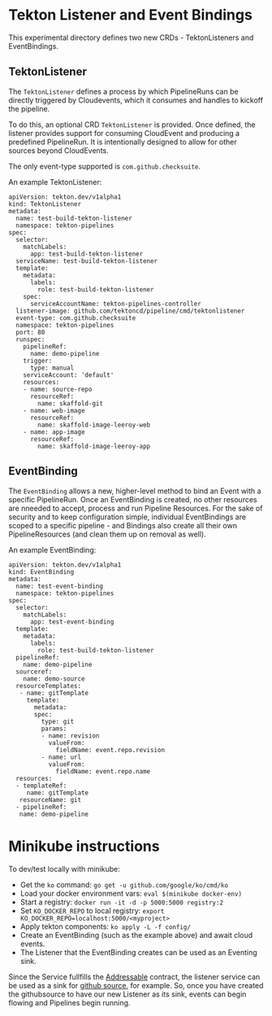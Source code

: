 # Tekton Listener and Event Bindings

This experimental directory defines two new CRDs - TektonListeners and EventBindings.

## TektonListener
The `TektonListener` defines a process by which PipelineRuns can be directly triggered by Cloudevents, which it consumes and handles to kickoff the pipeline.

To do this, an optional CRD `TektonListener` is provided. Once defined, the listener provides support for consuming CloudEvent and producing a predefined PipelineRun. It is intentionally designed to allow for other sources beyond CloudEvents.

The only event-type supported is `com.github.checksuite`.

An example TektonListener:
```
apiVersion: tekton.dev/v1alpha1
kind: TektonListener
metadata:
  name: test-build-tekton-listener
  namespace: tekton-pipelines
spec:
  selector:
    matchLabels:
      app: test-build-tekton-listener
  serviceName: test-build-tekton-listener
  template:
    metadata:
      labels:
        role: test-build-tekton-listener
    spec:
      serviceAccountName: tekton-pipelines-controller
  listener-image: github.com/tektoncd/pipeline/cmd/tektonlistener
  event-type: com.github.checksuite
  namespace: tekton-pipelines
  port: 80
  runspec:
    pipelineRef:
      name: demo-pipeline
    trigger:
      type: manual
    serviceAccount: 'default'
    resources:
    - name: source-repo
      resourceRef:
        name: skaffold-git
    - name: web-image
      resourceRef:
        name: skaffold-image-leeroy-web
    - name: app-image
      resourceRef:
        name: skaffold-image-leeroy-app
```

## EventBinding
The `EventBinding` allows a new, higher-level method to bind an Event with a specific PipelineRun. Once an EventBinding is created, no other resources are nneeded to accept, process and run Pipeline Resources. For the sake of security and to keep configuration simple, individual EventBindings are scoped to a specific pipeline - and Bindings also create all their own PipelineResources (and clean them up on removal as well). 

An example EventBinding:

```
apiVersion: tekton.dev/v1alpha1
kind: EventBinding
metadata:
  name: test-event-binding
  namespace: tekton-pipelines
spec:
  selector:
    matchLabels:
      app: test-event-binding
  template:
    metadata:
      labels:
        role: test-build-tekton-listener
  pipelineRef:
    name: demo-pipeline
  sourceref:
    name: demo-source
  resourceTemplates:
   - name: gitTemplate
     template:
       metadata:
       spec:
         type: git
         params:
         - name: revision
           valueFrom:
             fieldName: event.repo.revision
         - name: url
           valueFrom:
             fieldName: event.repo.name
  resources:
  - templateRef:
     name: gitTemplate
   resourceName: git
  - pipelineRef:
   name: demo-pipeline

```

# Minikube instructions

To dev/test locally with minikube:

* Get the `ko` command: `go get -u github.com/google/ko/cmd/ko`
* Load your docker environment vars: `eval $(minikube docker-env)`
* Start a registry: `docker run -it -d -p 5000:5000 registry:2`
* Set `KO_DOCKER_REPO` to local registry: `export KO_DOCKER_REPO=localhost:5000/<myproject>`
* Apply tekton components: `ko apply -L -f config/`
* Create an EventBinding (such as the example above) and await cloud events.
* The Listener that the EventBinding creates can be used as an Eventing sink.


Since the Service fullfills the [Addressable](https://github.com/knative/eventing/blob/master/docs/spec/interfaces.md#addressable) contract, the listener service can be used as a sink for [github source](https://knative.dev/docs/reference/eventing/eventing-sources-api/#GitHubSource), for example. So, once you have created the githubsource to have our new Listener as its sink, events can begin flowing and Pipelines begin running.
